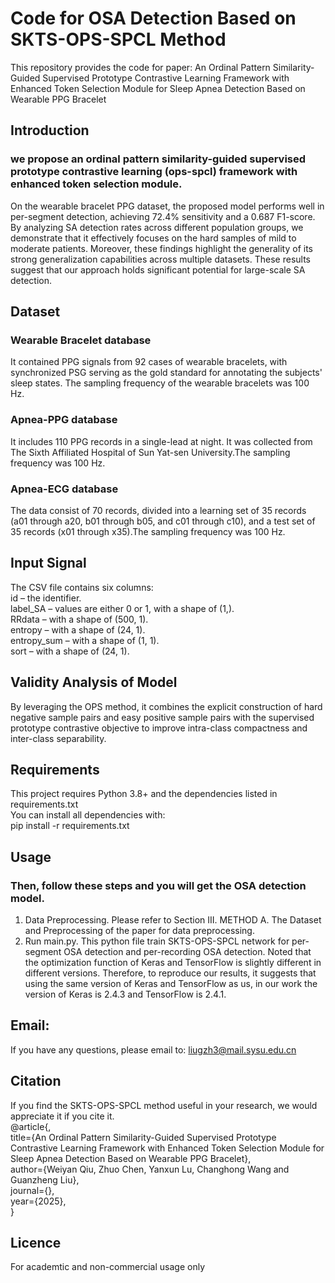 # Code for  OSA Detection Based on SKTS-OPS-SPCL Method
This repository provides the code for paper:
An Ordinal Pattern Similarity-Guided Supervised Prototype Contrastive Learning Framework with Enhanced Token Selection Module for Sleep Apnea Detection Based on Wearable PPG Bracelet <br>


## Introduction
###  we propose an ordinal pattern similarity-guided supervised prototype contrastive learning (ops-spcl) framework with enhanced token selection module. 
On the wearable bracelet PPG dataset, the proposed model performs well in per-segment detection, achieving 72.4% sensitivity and a 0.687 F1-score. 
By analyzing SA detection rates across different population groups, we demonstrate that it effectively focuses on the hard samples of mild to moderate patients. 
Moreover, these findings highlight the generality of its strong generalization capabilities across multiple datasets. 
These results suggest that our approach holds significant potential for large-scale SA detection.

## Dataset
###  **Wearable Bracelet database** <br> 
It contained PPG signals from 92 cases of wearable bracelets, with synchronized PSG serving as the gold standard for annotating the subjects' sleep states. The sampling frequency of the wearable bracelets was 100 Hz.<br>
### **Apnea-PPG database** <br> 
It includes 110 PPG records in a single-lead at night. It was collected from The Sixth Affiliated Hospital of Sun Yat-sen University.The sampling frequency was 100 Hz.<br>
### **Apnea-ECG database** <br> 
The data consist of 70 records, divided into a learning set of 35 records (a01 through a20, b01 through b05, and c01 through c10), and a test set of 35 records (x01 through x35).The sampling frequency was 100 Hz.<br>

## Input Signal
The CSV file contains six columns: <br> 
id – the identifier.<br>
label_SA – values are either 0 or 1, with a shape of (1,).<br>
RRdata – with a shape of (500, 1).<br>
entropy – with a shape of (24, 1).<br>
entropy_sum – with a shape of (1, 1).<br>
sort – with a shape of (24, 1).<br>

## Validity Analysis of Model
By leveraging the OPS method, it combines the explicit construction of hard negative sample pairs and easy positive sample pairs with the supervised prototype contrastive objective to improve intra-class compactness and inter-class separability.<br>

## Requirements
This project requires Python 3.8+ and the dependencies listed in requirements.txt<br>
You can install all dependencies with:<br>
pip install -r requirements.txt

## Usage
### Then, follow these steps and you will get the OSA detection model.

1. Data Preprocessing. Please refer to Section III. METHOD  A. The Dataset and Preprocessing of the paper for data preprocessing.
2. Run main.py. This python file train SKTS-OPS-SPCL network for per-segment OSA detection and per-recording OSA detection.
Noted that the optimization function of Keras and TensorFlow is slightly different in different versions. Therefore, to reproduce our results, it suggests that using the same version of Keras and TensorFlow as us, in our work the version of Keras is 2.4.3 and TensorFlow is 2.4.1.

## Email:
If you have any questions, please email to: liugzh3@mail.sysu.edu.cn

## Citation
If you find the SKTS-OPS-SPCL method useful in your research, we would appreciate it if you cite it.<br>
@article{,<br>
  title={An Ordinal Pattern Similarity-Guided Supervised Prototype Contrastive Learning Framework with Enhanced Token Selection Module for Sleep Apnea Detection Based on Wearable PPG Bracelet},<br>
  author={Weiyan Qiu,  Zhuo Chen, Yanxun Lu, Changhong Wang and Guanzheng Liu},<br>
  journal={},<br>
  year={2025},<br>
}

## Licence
For academtic and non-commercial usage only
